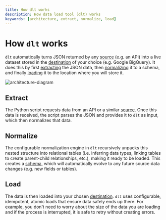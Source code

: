 ```yaml
---
title: How dlt works
description: How data load tool (dlt) works
keywords: [architecture, extract, normalize, load]
---
```


# How `dlt` works

`dlt` automatically turns JSON returned by any [source](general-usage/glossary.md#source) (e.g. an API)
into a live dataset stored in the [destination](general-usage/glossary.md#destination) of your choice 
(e.g. Google BigQuery). It does this by first [extracting](how-dlt-works.md#extract) the JSON data, 
then [normalizing](how-dlt-works.md#normalize) it to a schema, and finally [loading](how-dlt-works#load) 
it to the location where you will store it.

![architecture-diagram](/img/architecture-diagram.png)

## Extract

The Python script requests data from an API or a similar [source](./general-usage/glossary.md#source). Once this data 
is received, the script parses the JSON and provides it to `dlt` as input, which then normalizes that data.

## Normalize

The configurable normalization engine in `dlt` recursively unpacks this nested structure into 
relational tables (i.e. inferring data types, linking tables to create parent-child relationships, 
etc.), making it ready to be loaded. This creates a [schema](./general-usage/glossary.md#schema), which will 
automatically evolve to any future source data changes (e.g. new fields or tables).

## Load

The data is then loaded into your chosen [destination](./general-usage/glossary.md#destination). `dlt` uses configurable, 
idempotent, atomic loads that ensure data safely ends up there. For example, you don't need to worry about 
the size of the data you are loading and if the process is interrupted, it is safe to retry without creating 
errors.